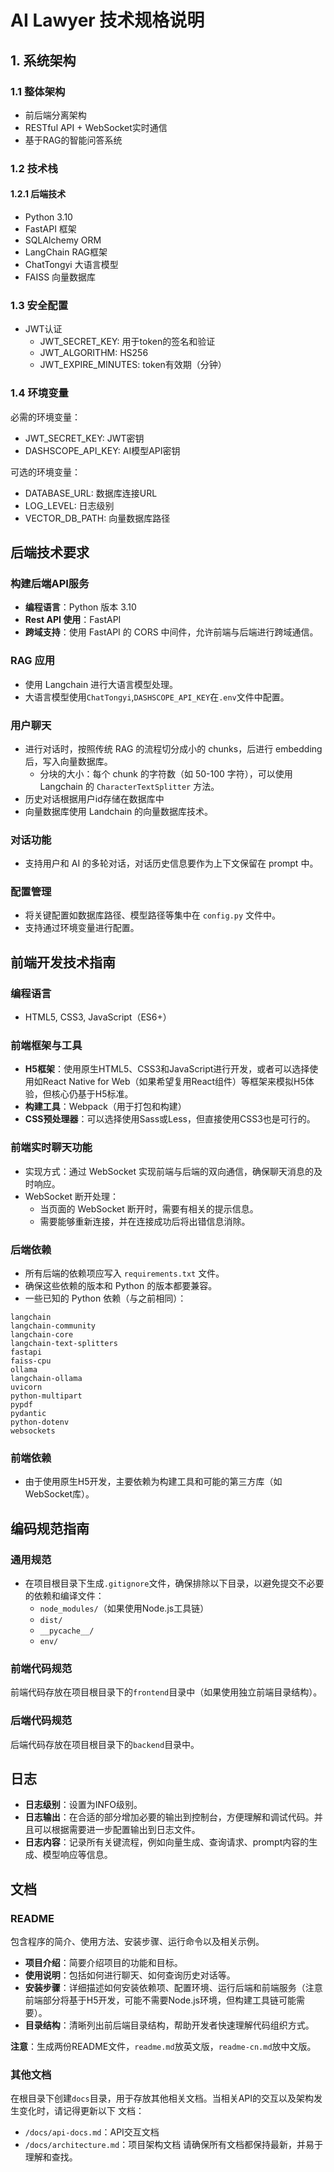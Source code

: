 # AI Lawyer 技术规格说明

## 1. 系统架构

### 1.1 整体架构
- 前后端分离架构
- RESTful API + WebSocket实时通信
- 基于RAG的智能问答系统

### 1.2 技术栈
#### 1.2.1 后端技术
- Python 3.10
- FastAPI 框架
- SQLAlchemy ORM
- LangChain RAG框架
- ChatTongyi 大语言模型
- FAISS 向量数据库

### 1.3 安全配置
- JWT认证
  - JWT_SECRET_KEY: 用于token的签名和验证
  - JWT_ALGORITHM: HS256
  - JWT_EXPIRE_MINUTES: token有效期（分钟）

### 1.4 环境变量
必需的环境变量：
- JWT_SECRET_KEY: JWT密钥
- DASHSCOPE_API_KEY: AI模型API密钥

可选的环境变量：
- DATABASE_URL: 数据库连接URL
- LOG_LEVEL: 日志级别
- VECTOR_DB_PATH: 向量数据库路径

## 后端技术要求

### 构建后端API服务

- **编程语言**：Python 版本 3.10
- **Rest API 使用**：FastAPI
- **跨域支持**：使用 FastAPI 的 CORS 中间件，允许前端与后端进行跨域通信。

### RAG 应用

- 使用 Langchain 进行大语言模型处理。
- 大语言模型使用`ChatTongyi`,`DASHSCOPE_API_KEY`在`.env`文件中配置。

### 用户聊天

- 进行对话时，按照传统 RAG 的流程切分成小的 chunks，后进行 embedding 后，写入向量数据库。
  - 分块的大小：每个 chunk 的字符数（如 50-100 字符），可以使用 Langchain 的 `CharacterTextSplitter` 方法。
- 历史对话根据用户id存储在数据库中
- 向量数据库使用 Landchain 的向量数据库技术。

### 对话功能

- 支持用户和 AI 的多轮对话，对话历史信息要作为上下文保留在 prompt 中。

### 配置管理

- 将关键配置如数据库路径、模型路径等集中在 `config.py` 文件中。
- 支持通过环境变量进行配置。

## 前端开发技术指南

### 编程语言

- HTML5, CSS3, JavaScript（ES6+）

### 前端框架与工具

- **H5框架**：使用原生HTML5、CSS3和JavaScript进行开发，或者可以选择使用如React Native for Web（如果希望复用React组件）等框架来模拟H5体验，但核心仍基于H5标准。
- **构建工具**：Webpack（用于打包和构建）
- **CSS预处理器**：可以选择使用Sass或Less，但直接使用CSS3也是可行的。

### 前端实时聊天功能

- 实现方式：通过 WebSocket 实现前端与后端的双向通信，确保聊天消息的及时响应。
- WebSocket 断开处理：
  - 当页面的 WebSocket 断开时，需要有相关的提示信息。
  - 需要能够重新连接，并在连接成功后将出错信息消除。


### 后端依赖

- 所有后端的依赖项应写入 `requirements.txt` 文件。
- 确保这些依赖的版本和 Python 的版本都要兼容。
- 一些已知的 Python 依赖（与之前相同）：

```
langchain
langchain-community
langchain-core
langchain-text-splitters
fastapi
faiss-cpu
ollama
langchain-ollama
uvicorn
python-multipart
pypdf
pydantic
python-dotenv
websockets
```

### 前端依赖

- 由于使用原生H5开发，主要依赖为构建工具和可能的第三方库（如WebSocket库）。


## 编码规范指南


### 通用规范

- 在项目根目录下生成`.gitignore`文件，确保排除以下目录，以避免提交不必要的依赖和编译文件：
  - `node_modules/`（如果使用Node.js工具链）
  - `dist/`
  - `__pycache__/`
  - `env/`

### 前端代码规范

前端代码存放在项目根目录下的`frontend`目录中（如果使用独立前端目录结构）。


### 后端代码规范

后端代码存放在项目根目录下的`backend`目录中。


## 日志

- **日志级别**：设置为INFO级别。
- **日志输出**：在合适的部分增加必要的输出到控制台，方便理解和调试代码。并且可以根据需要进一步配置输出到日志文件。
- **日志内容**：记录所有关键流程，例如向量生成、查询请求、prompt内容的生成、模型响应等信息。

## 文档

### README

包含程序的简介、使用方法、安装步骤、运行命令以及相关示例。

- **项目介绍**：简要介绍项目的功能和目标。
- **使用说明**：包括如何进行聊天、如何查询历史对话等。
- **安装步骤**：详细描述如何安装依赖项、配置环境、运行后端和前端服务（注意前端部分将基于H5开发，可能不需要Node.js环境，但构建工具链可能需要）。
- **目录结构**：清晰列出前后端目录结构，帮助开发者快速理解代码组织方式。

**注意**：生成两份README文件，`readme.md`放英文版，`readme-cn.md`放中文版。

### 其他文档

在根目录下创建`docs`目录，用于存放其他相关文档。当相关API的交互以及架构发生变化时，请记得更新以下
文档：

- `/docs/api-docs.md`：API交互文档
- `/docs/architecture.md`：项目架构文档
请确保所有文档都保持最新，并易于理解和查找。
